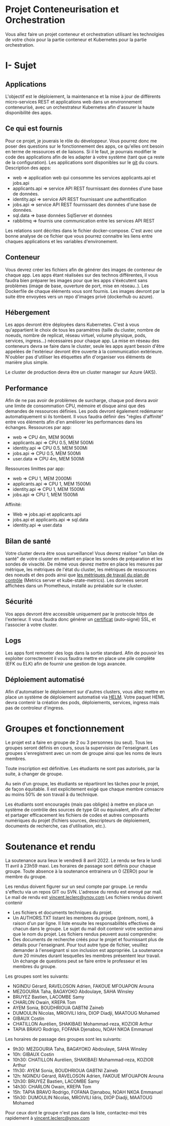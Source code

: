 # Projet Conteneurisation et Orchestration

Vous allez faire un projet conteneur et orchestration utilisant les technolgies de votre choix pour la partie conteneur et Kubernetes pour la partie orchestration.

# I- Sujet

## Applications 

L'objectif est le déploiement, la maintenance et la mise à jour de différents micro-services REST et applications web dans un environnement conteneurisé, avec un orchestrateur Kubernetes afin d'assurer la haute disponibilité des apps.

## Ce qui est fournis

Pour ce projet, je jouerais le rôle du développeur. Vous pourrez donc me poser des questions sur le fonctionnement des apps, ce qu'elles ont besoin en terme de ressources et de liaisons. Si il le faut, je pourrais modifier le code des applications afin de les adapter à votre système (tant que ça reste de la configuration). Les applications sont disponibles sur le [git](https://github.com/bart120/m1cloud/tree/master/projet/appscore) du cours.
Description des apps:
- web => application web qui consomme les services applicants.api et jobs.api
- applicants.api => service API REST fournissant des données d'une base de données.
- identity.api => service API REST fournissant une authentification
- jobs.api => service API REST fournissant des données d'une base de données.
- sql.data => base données SqlServer et données
- rabbitmq => fournis une communication entre les services API REST

Les relations sont décrites dans le fichier docker-compose. C'est avec une bonne analyse de ce fichier que vous pourrez connaitre les liens entre chaques applications et les variables d'environement.

## Conteneur

Vous devrez créer les fichiers afin de générer des images de conteneur de chaque app. Les apps étant réalisées sur des technos différentes, il vous faudra bien préparer les images pour que les apps s'éxécutent sans problèmes (image de base, ouverture de port, mise en réseau..). Les Dockerfile de chaque éléments vous sont fournis.
Les images devront par la suite être envoyées vers un repo d'images privé (dockerhub ou azure).


## Hébergement

Les apps devront être déployées dans Kubernetes. C'est à vous qu'appartient le choix de tous les paramètres (taille du cluster, nombre de noeuds, nombre de replicat, réseau virtuel, volume physique, pods, services, ingress...) nécessaires pour chaque app.
La mise en réseau des conteneurs devra se faire dans le cluster, seule les apps ayant besoin d'être appelées de l'extérieur devront être ouverte à la communication extérieure.
N'oublier pas d'utiliser les étiquettes afin d'organiser vos éléments de manière plus simple.

Le cluster de production devra être un cluster manager sur Azure (AKS).

## Performance

Afin de ne pas avoir de problèmes de surcharge, chaque pod devra avoir une limite de consommation CPU, mémoire et disque ainsi que des demandes de ressources définies.
Les pods devront également redémarrer automatiquement si ils tombent.
Il vous faudra définir des "règles d'affinité" entre vos éléments afin d'en améliorer les performances dans les échanges.
Ressources par app:
- web => CPU 4m, MEM 900Mi
- applicants.api => CPU 0.5, MEM 500Mi
- identity.api => CPU 0.5, MEM 500Mi
- jobs.api => CPU 0.5, MEM 500Mi
- user.data => CPU 4m, MEM 500Mi

Ressources limittes par app:
- web => CPU 1, MEM 2000Mi
- applicants.api => CPU 1, MEM 1500Mi
- identity.api => CPU 1, MEM 1500Mi
- jobs.api => CPU 1, MEM 1500Mi

Affinité:
- Web => jobs.api et applicants.api
- jobs.api et applicants.api => sql.data
- identity.api => user.data

## Bilan de santé

Votre cluster devra être sous surveillance!  Vous devrez réaliser "un bilan de santé" de votre cluster en métant en place les sondes de préparation et les sondes de vivacité.
De même vous devrez mettre en place les mesures par métrique, les métriques de l'état du cluster, les métriques de ressources des noeuds et des pods ainsi que [les métriques de travail du plan de contrôle](https://kubernetes.io/docs/concepts/cluster-administration/system-metrics) (Metrics server et kube-state-metrics).
Les données seront affichées dans un Prometheus, installé au préalable sur le cluster.

## Sécurité

Vos apps devront être accessible uniquement par le protocole https de l'exterieur. Il vous faudra donc générer un [certificat](https://kubernetes.io/docs/tasks/tls/managing-tls-in-a-cluster) (auto-signé) SSL, et l'associer à votre cluster.

## Logs

Les apps font remonter des logs dans la sortie standard. Afin de pouvoir les exploiter correctement il vous faudra mettre en place une pile complète (EFK ou ELK) afin de fournir une gestion de logs avancée.


## Déploiement automatisé

Afin d'automatiser le déploiement sur d'autres clusters, vous allez mettre en place un système de déploiement automatisé via [HELM](https://helm.sh/docs/helm/helm_create/).
Votre paquet HEML devra contenir la création des pods, déploiements, services, ingress mais pas de controleur d'ingress.


# Groupes et fonctionnement

Le projet est a faire en groupe de 2 ou 3 personnes (ou seul).
Tous les groupes seront définis en cours, sous la supervision de l'enseignant. Les groupes s'enregistrent avec un nom de groupe ainsi que les noms de leurs membres.

Toute inscription est définitive.  Les étudiants ne sont pas autorisés, par la suite, à changer de groupe.

Au sein d'un groupe, les étudiants se répartiront les tâches pour le projet, de façon équitable.  Il est explicitement exigé que chaque membre consacre au moins 50% de son travail à du technique.

Les étudiants sont encouragés (mais pas obligés) à mettre en place un système de contrôle des sources de type Git ou équivalent, afin d'affecter et partager efficacement les fichiers de codes et autres composants numériques du projet (fichiers sources, descripteurs de déploiement, documents de recherche, cas d'utilisation, etc.).

# Soutenance et rendu

La soutenance aura lieux le vendredi 8 avril 2022.
Le rendu se fera le lundi 11 avril à 23h59 maxi.
Les horaires de passage sont définis pour chaque groupe.
Toute absence à la soutenance entrainera un 0 (ZERO) pour le membre du groupe.

Les rendus doivent figurer sur un seul compte par groupe.
Le rendu s'effectu via un repos GIT ou SVN. L'adresse du rendu est envoyé par mail.
Le mail de rendu est vincent.leclerc@ynov.com
Les fichiers rendus doivent contenir
  - Les fichiers et documents techniques du projet.
  - Un AUTHORS.TXT listant les membres du groupe (prénom, nom), à raison d'un par ligne.  Il liste ensuite les responsabilités effectives de chacun dans le groupe.
Le sujet du mail doit contenir votre section ainsi que le nom du projet.
Les fichiers rendus peuvent aussi comprendre: 
  - Des documents de recherche créés pour le projet et fournissant plus de détails pour l'enseignant.
Pour tout autre type de fichier, veuillez demander à l'enseignant si son inclusion est appropriée.
La soutenance dure 20 minutes durant lesquelles les membres présentent leur travail. Un échange de questions peut se faire entre le professeur et les membres du groupe.

Les groupes sont les suivants:
- NGINDU Gérard, RAVELOSON Adrien, FAKOUE MFOUAPON Arouna
- MEZGOURIA Taha, BAGAYOKO Abdoulaye, SAHA Winsley
- BRUYEZ Bastien, LACOMBE Samy
- CHARLON Owain, KREPA Tom
- AYEM Sonia, BOUDHRIOUA GABTNI Zaineb
- DUMOULIN Nicolas, MROIVILI Idris, DIOP Diadji, MAATOUG Mohamed
- GIBAUX Costin
- CHATILLON Aurélien, SHAKIBAEI Mohammad-reza, KOZIOR Arthur
- TAPIA BRAVO Rodrigo, FOFANA Djenabou, NOAH NKOA Emmanuel

Les horaires de passage des groupes sont les suivants:
 
- 9h30: MEZGOURIA Taha, BAGAYOKO Abdoulaye, SAHA Winsley
- 10h: GIBAUX Costin
- 10h30: CHATILLON Aurélien, SHAKIBAEI Mohammad-reza, KOZIOR Arthur
- 11h30: AYEM Sonia, BOUDHRIOUA GABTNI Zaineb
- 12h: NGINDU Gérard, RAVELOSON Adrien, FAKOUE MFOUAPON Arouna
- 12h30: BRUYEZ Bastien, LACOMBE Samy
- 14h30: CHARLON Owain, KREPA Tom
- 15h: TAPIA BRAVO Rodrigo, FOFANA Djenabou, NOAH NKOA Emmanuel
- 15h30: DUMOULIN Nicolas, MROIVILI Idris, DIOP Diadji, MAATOUG Mohamed

Pour ceux dont le groupe n'est pas dans la liste, contactez-moi très rapidement à vincent.leclerc@ynov.com